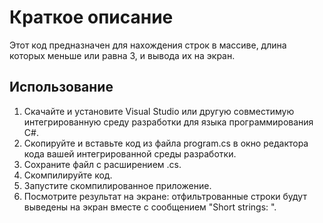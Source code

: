 # Краткое описание

Этот код предназначен для нахождения строк в массиве, длина которых меньше или равна 3, и вывода их на экран.

## Использование

1. Скачайте и установите Visual Studio или другую совместимую интегрированную среду разработки для языка программирования C#.
2. Скопируйте и вставьте код из файла program.cs в окно редактора кода вашей интегрированной среды разработки.
3. Сохраните файл с расширением .cs.
4. Скомпилируйте код.
5. Запустите скомпилированное приложение.
6. Посмотрите результат на экране: отфильтрованные строки будут выведены на экран вместе с сообщением "Short strings: ".
